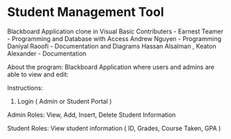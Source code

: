 # Student Management Tool
Blackboard Application clone in Visual Basic
Contributers - 
Earnest Teamer - Programming and Database with Access
Andrew Nguyen - Programming
Daniyal Raoofi - Documentation and Diagrams
Hassan Alsalman , Keaton Alexander - Documentation


About the program:
Blackboard Application where users and admins are able to view and edit:


Instructions:
1. Login ( Admin or Student Portal )

Admin Roles:
View, Add, Insert, Delete Student Information
 
Student Roles:
View student information ( ID, Grades, Course Taken, GPA )
